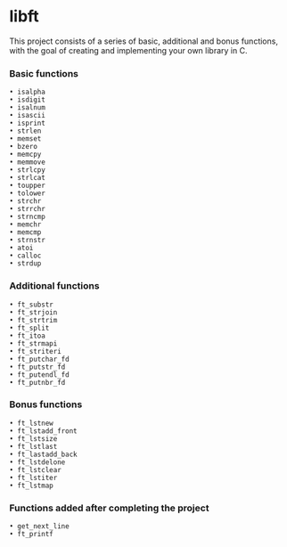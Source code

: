 # libft

This project consists of a series of basic, additional and bonus functions, with the goal
of creating and implementing your own library in C.

### Basic functions
```
• isalpha
• isdigit
• isalnum
• isascii
• isprint
• strlen
• memset
• bzero
• memcpy
• memmove
• strlcpy
• strlcat
• toupper
• tolower
• strchr
• strrchr
• strncmp
• memchr
• memcmp
• strnstr
• atoi
• calloc
• strdup
```
### Additional functions
```
• ft_substr
• ft_strjoin
• ft_strtrim
• ft_split
• ft_itoa
• ft_strmapi
• ft_striteri
• ft_putchar_fd
• ft_putstr_fd
• ft_putendl_fd
• ft_putnbr_fd
```
### Bonus functions
```
• ft_lstnew
• ft_lstadd_front
• ft_lstsize
• ft_lstlast
• ft_lastadd_back
• ft_lstdelone
• ft_lstclear
• ft_lstiter
• ft_lstmap
```
### Functions added after completing the project
```
• get_next_line
• ft_printf
```
